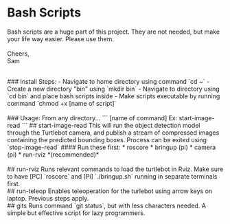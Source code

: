 # Bash Scripts
Bash scripts are a huge part of this project. They are not needed, but make your life way easier. Please use them.  
<br>
Cheers,  
Sam

<br>
### Install Steps:  
- Navigate to home directory using command `cd ~`  
- Create a new directory "bin" using `mkdir bin`  
- Navigate to directory using `cd bin` and place bash scripts inside  
- Make scripts executable by running command `chmod +x [name of script]`  
<br><br>
### Usage:  
From any directory... 
```
[name of command]
Ex:
start-image-read
```
## start-image-read
This will run the object detection model through the Turtlebot camera, and publish a stream of compressed images containing the predicted bounding boxes. Process can be exited using `stop-image-read`
#### Run these first:
* roscore
* bringup (pi)
* camera (pi)
* run-rviz *(recommended)*
<br><br>
## run-rviz
Runs relevant commands to load the turtlebot in Rviz. Make sure to have [PC] `roscore` and [Pi] `./bringup.sh` running in separate terminals first.
<br>
## run-teleop
Enables teleoperation for the turlebot using arrow keys on laptop. Previous steps apply.
<br>
## gits
Runs command `git status`, but with less characters needed. A simple but effective script for lazy programmers.
